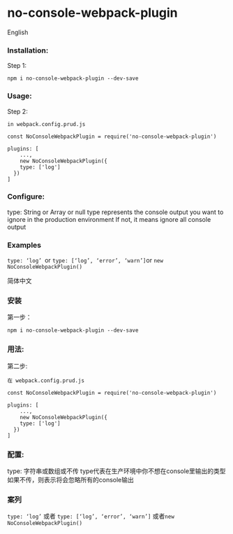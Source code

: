 # no-console-webpack-plugin
English
### Installation:
Step 1:
```
npm i no-console-webpack-plugin --dev-save
```

### Usage:
Step 2:
```
in webpack.config.prud.js

const NoConsoleWebpackPlugin = require('no-console-webpack-plugin')

plugins: [
	...,
	new NoConsoleWebpackPlugin({
    type: ['log']
  })
]
```

### Configure:
type: String or Array or null
type represents the console output you want to ignore in the production environment
If not, it means ignore all console output

### Examples
`type: ‘log’ `or `type: [‘log’, ‘error’, ‘warn’]`or `new NoConsoleWebpackPlugin()`

简体中文
### 安装
第一步：
```
npm i no-console-webpack-plugin --dev-save
```

### 用法:
第二步:
```
在 webpack.config.prud.js

const NoConsoleWebpackPlugin = require('no-console-webpack-plugin')

plugins: [
	...,
	new NoConsoleWebpackPlugin({
    type: ['log']
  })
]
```

### 配置:
type: 字符串或数组或不传
type代表在生产环境中你不想在console里输出的类型
如果不传，则表示将会忽略所有的console输出

### 案列
`type: ‘log’` 或者 `type: [‘log’, ‘error’, ‘warn’]`  或者`new NoConsoleWebpackPlugin()`